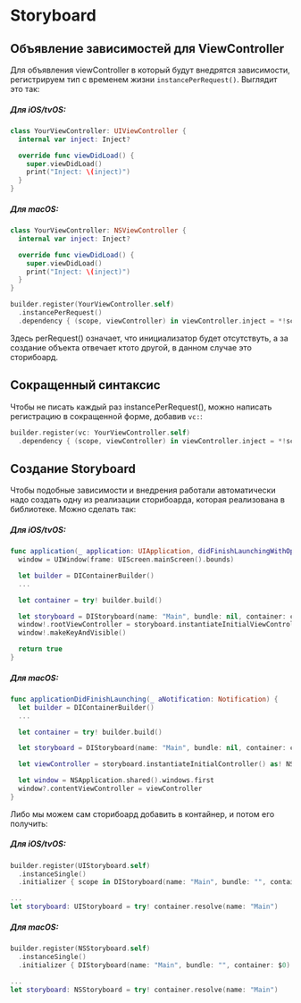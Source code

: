 # Storyboard

## Объявление зависимостей для ViewController
Для объявления viewController в который будут внедрятся зависимости, регистрируем тип с временем жизни `instancePerRequest()`. Выглядит это так:

##### Для iOS/tvOS:
```Swift
class YourViewController: UIViewController {
  internal var inject: Inject?

  override func viewDidLoad() {
    super.viewDidLoad()
    print("Inject: \(inject)")
  }
}
```
##### Для macOS:
```Swift
class YourViewController: NSViewController {
  internal var inject: Inject?

  override func viewDidLoad() {
    super.viewDidLoad()
    print("Inject: \(inject)")
  }
}
```

```Swift
builder.register(YourViewController.self)
  .instancePerRequest()
  .dependency { (scope, viewController) in viewController.inject = *!scope }
```

Здесь perRequest() означает, что инициализатор будет отсутствуть, а за создание объекта отвечает ктото другой, в данном случае это сторибоард.

## Сокращенный синтаксис
Чтобы не писать каждый раз instancePerRequest(), можно написать регистрацию в сокращенной форме, добавив `vc:`:
```Swift
builder.register(vc: YourViewController.self)
  .dependency { (scope, viewController) in viewController.inject = *!scope }
```

## Создание Storyboard
Чтобы подобные зависимости и внедрения работали автоматически надо создать одну из реализации сторибоарда, которая реализована в библиотеке. Можно сделать так:
##### Для iOS/tvOS:
```Swift
func application(_ application: UIApplication, didFinishLaunchingWithOptions launchOptions: [UIApplicationLaunchOptionsKey: Any]?) -> Bool {
  window = UIWindow(frame: UIScreen.mainScreen().bounds)

  let builder = DIContainerBuilder()
  ...

  let container = try! builder.build()

  let storyboard = DIStoryboard(name: "Main", bundle: nil, container: container)
  window!.rootViewController = storyboard.instantiateInitialViewController()
  window!.makeKeyAndVisible()

  return true
}
```
##### Для macOS:
```Swift
func applicationDidFinishLaunching(_ aNotification: Notification) {
  let builder = DIContainerBuilder()
  ...

  let container = try! builder.build()

  let storyboard = DIStoryboard(name: "Main", bundle: nil, container: container)

  let viewController = storyboard.instantiateInitialController() as! NSViewController

  let window = NSApplication.shared().windows.first
  window?.contentViewController = viewController
}
```

Либо мы можем сам сторибоард добавить в контайнер, и потом его получить:
##### Для iOS/tvOS:
```Swift
builder.register(UIStoryboard.self)
  .instanceSingle()
  .initializer { scope in DIStoryboard(name: "Main", bundle: "", container: scope) }

...
let storyboard: UIStoryboard = try! container.resolve(name: "Main")
```
##### Для macOS:
```Swift
builder.register(NSStoryboard.self)
  .instanceSingle()
  .initializer { DIStoryboard(name: "Main", bundle: "", container: $0) }

...
let storyboard: NSStoryboard = try! container.resolve(name: "Main")
```